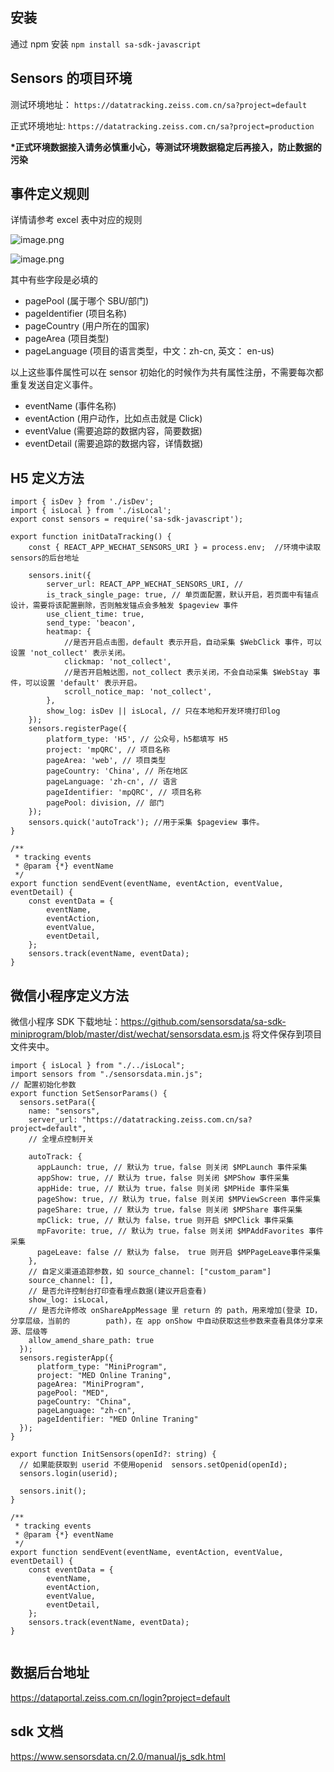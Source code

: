 ## 安装

通过 npm 安装 `npm install sa-sdk-javascript`

## Sensors 的项目环境

测试环境地址： `https://datatracking.zeiss.com.cn/sa?project=default`

正式环境地址: `https://datatracking.zeiss.com.cn/sa?project=production`

**\*正式环境数据接入请务必慎重小心，等测试环境数据稳定后再接入，防止数据的污染**

## 事件定义规则

详情请参考 excel 表中对应的规则

![image.png](https://p1-juejin.byteimg.com/tos-cn-i-k3u1fbpfcp/bf3056ca4beb46db92b730ae835ae783~tplv-k3u1fbpfcp-watermark.image?)

![image.png](https://p9-juejin.byteimg.com/tos-cn-i-k3u1fbpfcp/58e2d47b9324435aaca543a56034b3e4~tplv-k3u1fbpfcp-watermark.image?)

其中有些字段是必填的

- pagePool (属于哪个 SBU/部门)
- pageIdentifier (项目名称)
- pageCountry (用户所在的国家)
- pageArea (项目类型)
- pageLanguage (项目的语言类型，中文：zh-cn, 英文： en-us)

以上这些事件属性可以在 sensor 初始化的时候作为共有属性注册，不需要每次都重复发送自定义事件。

- eventName (事件名称)
- eventAction (用户动作，比如点击就是 Click)
- eventValue (需要追踪的数据内容，简要数据)
- eventDetail (需要追踪的数据内容，详情数据)

## H5 定义方法

```
import { isDev } from './isDev';
import { isLocal } from './isLocal';
export const sensors = require('sa-sdk-javascript');

export function initDataTracking() {
    const { REACT_APP_WECHAT_SENSORS_URI } = process.env;  //环境中读取sensors的后台地址

    sensors.init({
        server_url: REACT_APP_WECHAT_SENSORS_URI, //
        is_track_single_page: true, // 单页面配置，默认开启，若页面中有锚点设计，需要将该配置删除，否则触发锚点会多触发 $pageview 事件
        use_client_time: true,
        send_type: 'beacon',
        heatmap: {
            //是否开启点击图，default 表示开启，自动采集 $WebClick 事件，可以设置 'not_collect' 表示关闭。
            clickmap: 'not_collect',
            //是否开启触达图，not_collect 表示关闭，不会自动采集 $WebStay 事件，可以设置 'default' 表示开启。
            scroll_notice_map: 'not_collect',
        },
        show_log: isDev || isLocal, // 只在本地和开发环境打印log
    });
    sensors.registerPage({
        platform_type: 'H5', // 公众号，h5都填写 H5
        project: 'mpQRC', // 项目名称
        pageArea: 'web', // 项目类型
        pageCountry: 'China', // 所在地区
        pageLanguage: 'zh-cn', // 语言
        pageIdentifier: 'mpQRC', // 项目名称
        pagePool: division, // 部门
    });
    sensors.quick('autoTrack'); //用于采集 $pageview 事件。
}

/**
 * tracking events
 * @param {*} eventName
 */
export function sendEvent(eventName, eventAction, eventValue, eventDetail) {
    const eventData = {
        eventName,
        eventAction,
        eventValue,
        eventDetail,
    };
    sensors.track(eventName, eventData);
}

```

## 微信小程序定义方法

微信小程序 SDK 下载地址：https://github.com/sensorsdata/sa-sdk-miniprogram/blob/master/dist/wechat/sensorsdata.esm.js
将文件保存到项目文件夹中。

```
import { isLocal } from "./../isLocal";
import sensors from "./sensorsdata.min.js";
// 配置初始化参数
export function SetSensorParams() {
  sensors.setPara({
    name: "sensors",
    server_url: "https://datatracking.zeiss.com.cn/sa?project=default",
    // 全埋点控制开关

    autoTrack: {
      appLaunch: true, // 默认为 true，false 则关闭 $MPLaunch 事件采集
      appShow: true, // 默认为 true，false 则关闭 $MPShow 事件采集
      appHide: true, // 默认为 true，false 则关闭 $MPHide 事件采集
      pageShow: true, // 默认为 true，false 则关闭 $MPViewScreen 事件采集
      pageShare: true, // 默认为 true，false 则关闭 $MPShare 事件采集
      mpClick: true, // 默认为 false，true 则开启 $MPClick 事件采集
      mpFavorite: true, // 默认为 true，false 则关闭 $MPAddFavorites 事件采集
      pageLeave: false // 默认为 false， true 则开启 $MPPageLeave事件采集
    },
    // 自定义渠道追踪参数，如 source_channel: ["custom_param"]
    source_channel: [],
    // 是否允许控制台打印查看埋点数据(建议开启查看)
    show_log: isLocal,
    // 是否允许修改 onShareAppMessage 里 return 的 path，用来增加(登录 ID，分享层级，当前的        path)，在 app onShow 中自动获取这些参数来查看具体分享来源、层级等
    allow_amend_share_path: true
  });
  sensors.registerApp({
      platform_type: "MiniProgram",
      project: "MED Online Traning",
      pageArea: "MiniProgram",
      pagePool: "MED",
      pageCountry: "China",
      pageLanguage: "zh-cn",
      pageIdentifier: "MED Online Traning"
  });
}

export function InitSensors(openId?: string) {
  // 如果能获取到 userid 不使用openid  sensors.setOpenid(openId);
  sensors.login(userid);

  sensors.init();
}

/**
 * tracking events
 * @param {*} eventName
 */
export function sendEvent(eventName, eventAction, eventValue, eventDetail) {
    const eventData = {
        eventName,
        eventAction,
        eventValue,
        eventDetail,
    };
    sensors.track(eventName, eventData);
}


```

## 数据后台地址

https://dataportal.zeiss.com.cn/login?project=default

## sdk 文档

https://www.sensorsdata.cn/2.0/manual/js_sdk.html
